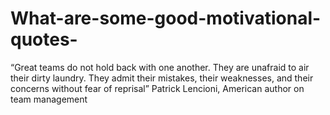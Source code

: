 # What-are-some-good-motivational-quotes-
“Great teams do not hold back with one another. They are unafraid to air their dirty laundry. They admit their mistakes, their weaknesses, and their concerns without fear of reprisal” Patrick Lencioni, American author on team management
